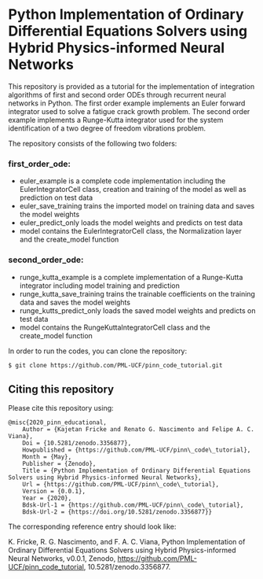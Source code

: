 # Python Implementation of Ordinary Differential Equations Solvers using Hybrid Physics-informed Neural Networks

This repository is provided as a tutorial for the implementation of integration algorithms of first and second order ODEs through recurrent neural networks in Python. The first order example implements an Euler forward integrator used to solve a fatigue crack growth problem. The second order example implements a Runge-Kutta integrator used for the system identification of a two degree of freedom vibrations problem.  

The repository consists of the following two folders:

### first_order_ode:
- euler_example is a complete code implementation including the EulerIntegratorCell class, creation and training of the model as well as prediction on test data
- euler_save_training trains the imported model on training data and saves the model weights 
- euler_predict_only loads the model weights and predicts on test data
- model contains the EulerIntegratorCell class, the Normalization layer and the create_model function

### second_order_ode:
- runge_kutta_example is a complete implementation of a Runge-Kutta integrator including model training and prediction 
- runge_kutta_save_training trains the trainable coefficients on the training data and saves the model weights
- runge_kutts_predict_only loads the saved model weights and predicts on test data
- model contains the RungeKuttaIntegratorCell class and the create_model function

In order to run the codes, you can clone the repository:

``` 
$ git clone https://github.com/PML-UCF/pinn_code_tutorial.git
```
## Citing this repository
Please cite this repository using:

```
@misc{2020_pinn_educational,
	Author = {Kajetan Fricke and Renato G. Nascimento and Felipe A. C. Viana},
	Doi = {10.5281/zenodo.3356877},
	Howpublished = {https://github.com/PML-UCF/pinn\_code\_tutorial},
	Month = {May},
	Publisher = {Zenodo},
	Title = {Python Implementation of Ordinary Differential Equations Solvers using Hybrid Physics-informed Neural Networks},
	Url = {https://github.com/PML-UCF/pinn\_code\_tutorial},
	Version = {0.0.1},
	Year = {2020},
	Bdsk-Url-1 = {https://github.com/PML-UCF/pinn\_code\_tutorial},
	Bdsk-Url-2 = {https://doi.org/10.5281/zenodo.3356877}}
```

The corresponding reference entry should look like: 

K. Fricke, R. G. Nascimento, and F. A. C. Viana, Python Implementation of Ordinary Differential Equations Solvers using Hybrid Physics-informed Neural Networks, v0.0.1, Zenodo, https://github.com/PML-UCF/pinn_code_tutorial, 10.5281/zenodo.3356877.
